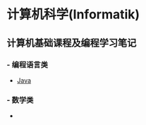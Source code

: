 # 计算机科学(Informatik)

## 计算机基础课程及编程学习笔记  
### - 编程语言类  
   - [Java](https://github.com/InSuLaTi0N/Informatik/tree/master/JavaLerning)
   
   
### - 数学类  
   - 
